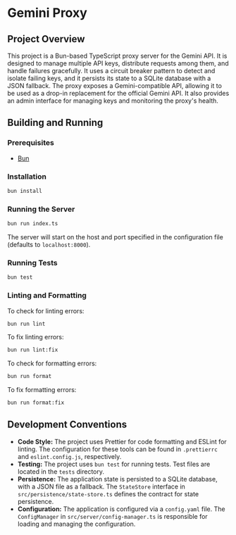 # Gemini Proxy

## Project Overview

This project is a Bun-based TypeScript proxy server for the Gemini API. It is designed to manage multiple API keys, distribute requests among them, and handle failures gracefully. It uses a circuit breaker pattern to detect and isolate failing keys, and it persists its state to a SQLite database with a JSON fallback. The proxy exposes a Gemini-compatible API, allowing it to be used as a drop-in replacement for the official Gemini API. It also provides an admin interface for managing keys and monitoring the proxy's health.

## Building and Running

### Prerequisites

- [Bun](https://bun.sh/)

### Installation

```bash
bun install
```

### Running the Server

```bash
bun run index.ts
```

The server will start on the host and port specified in the configuration file (defaults to `localhost:8000`).

### Running Tests

```bash
bun test
```

### Linting and Formatting

To check for linting errors:

```bash
bun run lint
```

To fix linting errors:

```bash
bun run lint:fix
```

To check for formatting errors:

```bash
bun run format
```

To fix formatting errors:

```bash
bun run format:fix
```

## Development Conventions

- **Code Style:** The project uses Prettier for code formatting and ESLint for linting. The configuration for these tools can be found in `.prettierrc` and `eslint.config.js`, respectively.
- **Testing:** The project uses `bun test` for running tests. Test files are located in the `tests` directory.
- **Persistence:** The application state is persisted to a SQLite database, with a JSON file as a fallback. The `StateStore` interface in `src/persistence/state-store.ts` defines the contract for state persistence.
- **Configuration:** The application is configured via a `config.yaml` file. The `ConfigManager` in `src/server/config-manager.ts` is responsible for loading and managing the configuration.
